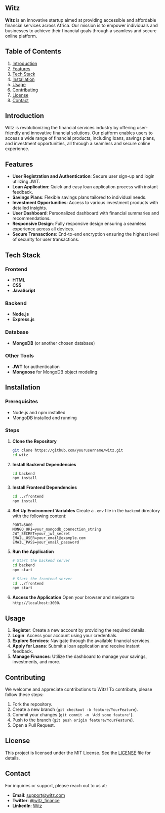 ## Witz

**Witz** is an innovative startup aimed at providing accessible and affordable financial services across Africa. Our mission is to empower individuals and businesses to achieve their financial goals through a seamless and secure online platform.

## Table of Contents
1. [Introduction](#introduction)
2. [Features](#features)
3. [Tech Stack](#tech-stack)
4. [Installation](#installation)
5. [Usage](#usage)
6. [Contributing](#contributing)
7. [License](#license)
8. [Contact](#contact)

## Introduction

Witz is revolutionizing the financial services industry by offering user-friendly and innovative financial solutions. Our platform enables users to access a wide range of financial products, including loans, savings plans, and investment opportunities, all through a seamless and secure online experience.

## Features

- **User Registration and Authentication**: Secure user sign-up and login utilizing JWT.
- **Loan Application**: Quick and easy loan application process with instant feedback.
- **Savings Plans**: Flexible savings plans tailored to individual needs.
- **Investment Opportunities**: Access to various investment products with detailed insights.
- **User Dashboard**: Personalized dashboard with financial summaries and recommendations.
- **Responsive Design**: Fully responsive design ensuring a seamless experience across all devices.
- **Secure Transactions**: End-to-end encryption ensuring the highest level of security for user transactions.

## Tech Stack

### Frontend
- **HTML**
- **CSS**
- **JavaScript**

### Backend
- **Node.js**
- **Express.js**

### Database
- **MongoDB** (or another chosen database)

### Other Tools
- **JWT** for authentication
- **Mongoose** for MongoDB object modeling

## Installation

### Prerequisites
- Node.js and npm installed
- MongoDB installed and running

### Steps

1. **Clone the Repository**
   ```bash
   git clone https://github.com/yourusername/witz.git
   cd witz
   ```

2. **Install Backend Dependencies**
   ```bash
   cd backend
   npm install
   ```

3. **Install Frontend Dependencies**
   ```bash
   cd ../frontend
   npm install
   ```

4. **Set Up Environment Variables**
   Create a `.env` file in the `backend` directory with the following content:
   ```plaintext
   PORT=5000
   MONGO_URI=your_mongodb_connection_string
   JWT_SECRET=your_jwt_secret
   EMAIL_USER=your_email@example.com
   EMAIL_PASS=your_email_password
   ```

5. **Run the Application**
   ```bash
   # Start the backend server
   cd backend
   npm start

   # Start the frontend server
   cd ../frontend
   npm start
   ```

6. **Access the Application**
   Open your browser and navigate to `http://localhost:3000`.

## Usage

1. **Register**: Create a new account by providing the required details.
2. **Login**: Access your account using your credentials.
3. **Explore Services**: Navigate through the available financial services.
4. **Apply for Loans**: Submit a loan application and receive instant feedback.
5. **Manage Finances**: Utilize the dashboard to manage your savings, investments, and more.

## Contributing

We welcome and appreciate contributions to Witz! To contribute, please follow these steps:

1. Fork the repository.
2. Create a new branch (`git checkout -b feature/YourFeature`).
3. Commit your changes (`git commit -m 'Add some feature'`).
4. Push to the branch (`git push origin feature/YourFeature`).
5. Open a Pull Request.

## License

This project is licensed under the MIT License. See the [LICENSE](LICENSE) file for details.

## Contact

For inquiries or support, please reach out to us at:
- **Email**: support@witz.com
- **Twitter**: [@witz_finance](https://twitter.com/witz_Africa)
- **LinkedIn**: [Witz](https://www.linkedin.com/company/witz-Africa)
